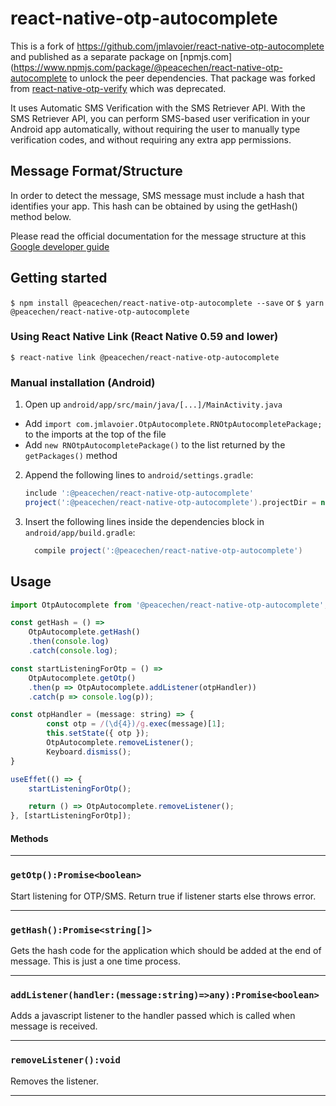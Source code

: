 
# react-native-otp-autocomplete

This is a fork of https://github.com/jmlavoier/react-native-otp-autocomplete and published as a separate package on [npmjs.com](https://www.npmjs.com/package/@peacechen/react-native-otp-autocomplete to unlock the peer dependencies. That package was forked from [react-native-otp-verify](https://github.com/faizalshap/react-native-otp-verify) which was deprecated.

It uses Automatic SMS Verification with the SMS Retriever API.
With the SMS Retriever API, you can perform SMS-based user verification in your Android app automatically, without requiring the user to manually type verification codes, and without requiring any extra app permissions.

 ## Message Format/Structure
 In order to detect the message, SMS message must include a hash that identifies your app. This hash can be obtained by using the getHash() method below.

 Please read the official documentation for the message structure at this
[Google developer guide](https://developers.google.com/identity/sms-retriever/verify)

## Getting started

`$ npm install @peacechen/react-native-otp-autocomplete --save`
 or
`$ yarn @peacechen/react-native-otp-autocomplete`

### Using React Native Link (React Native 0.59 and lower)
`$ react-native link @peacechen/react-native-otp-autocomplete`

### Manual installation (Android)

1. Open up `android/app/src/main/java/[...]/MainActivity.java`
  - Add `import com.jmlavoier.OtpAutocomplete.RNOtpAutocompletePackage;` to the imports at the top of the file
  - Add `new RNOtpAutocompletePackage()` to the list returned by the `getPackages()` method
2. Append the following lines to `android/settings.gradle`:
  	```gradle
  	include ':@peacechen/react-native-otp-autocomplete'
  	project(':@peacechen/react-native-otp-autocomplete').projectDir = new File(rootProject.projectDir, 	'../node_modules/@peacechen/react-native-otp-autocomplete/android')
  	```
3. Insert the following lines inside the dependencies block in `android/app/build.gradle`:
  	```gradle
      compile project(':@peacechen/react-native-otp-autocomplete')
  	```

## Usage
```javascript
import OtpAutocomplete from '@peacechen/react-native-otp-autocomplete';

const getHash = () =>
    OtpAutocomplete.getHash()
    .then(console.log)
    .catch(console.log);

const startListeningForOtp = () =>
    OtpAutocomplete.getOtp()
    .then(p => OtpAutocomplete.addListener(otpHandler))
    .catch(p => console.log(p));

const otpHandler = (message: string) => {
        const otp = /(\d{4})/g.exec(message)[1];
        this.setState({ otp });
        OtpAutocomplete.removeListener();
        Keyboard.dismiss();
}

useEffet(() => {
    startListeningForOtp();

    return () => OtpAutocomplete.removeListener();
}, [startListeningForOtp]);


```

#### Methods
---
### `getOtp():Promise<boolean>`

Start listening for OTP/SMS. Return true if listener starts else throws error.

---
### `getHash():Promise<string[]>`

Gets the hash code for the application which should be added at the end of message.
This is just a one time process.

---
### `addListener(handler:(message:string)=>any):Promise<boolean>`

Adds a javascript listener to the handler passed which is called when message is received.

---
### `removeListener():void`

Removes the listener.

---
